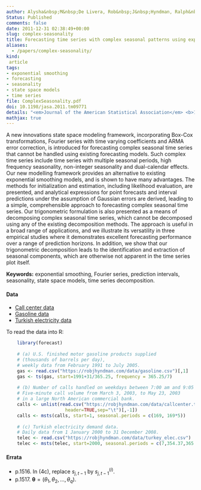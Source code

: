 ```yaml
---
author: Alysha&nbsp;M&nbsp;De Livera, Rob&nbsp;J&nbsp;Hyndman, Ralph&nbsp;D&nbsp;Snyder
Status: Published
comments: false
date: 2011-12-31 02:38:49+00:00
slug: complex-seasonality
title: Forecasting time series with complex seasonal patterns using exponential smoothing
aliases:
  - /papers/complex-seasonality/
kind:
 article
tags:
- exponential smoothing
- forecasting
- seasonality
- state space models
- time series
file: ComplexSeasonality.pdf
doi: 10.1198/jasa.2011.tm09771
details: "<em>Journal of the American Statistical Association</em> <b>106</b>(496), 1513-1527"
mathjax: true
---
```


A new innovations state space modeling framework, incorporating Box-Cox transformations, Fourier series with time varying coefficients and ARMA error correction, is introduced for forecasting complex seasonal time series that cannot be handled using existing forecasting models. Such complex time series include time series with multiple seasonal periods, high frequency seasonality, non-integer seasonality and dual-calendar effects. Our new modelling framework provides an alternative to existing exponential smoothing models, and is shown to have many advantages. The methods for initialization and estimation, including likelihood evaluation, are presented, and analytical expressions for point forecasts and interval predictions under the assumption of Gaussian errors are derived, leading to a simple, comprehensible approach to forecasting complex seasonal time series. Our trigonometric formulation is also presented as a means of decomposing complex seasonal time series, which cannot be decomposed using any of the existing decomposition methods. The approach is useful in a broad range of applications, and we illustrate its versatility in three empirical studies where it demonstrates excellent forecasting performance over a range of prediction horizons. In addition, we show that our trigonometric decomposition leads to the identification and extraction of seasonal components, which are otherwise not apparent in the time series plot itself.

**Keywords:** exponential smoothing, Fourier series, prediction intervals, seasonality, state space models, time series decomposition.


#### Data

  * [Call center data](/data/callcenter.txt)
  * [Gasoline data](/data/gasoline.csv)
  * [Turkish electricity data](/data/turkey_elec.csv)


To read the data into R:
    
```r    
    library(forecast)
    
    # (a) U.S. finished motor gasoline products supplied
    # (thousands of barrels per day),
    # weekly data from February 1991 to July 2005.
    gas <- read.csv("https://robjhyndman.com/data/gasoline.csv")[,1]
    gas <- ts(gas, start=1991+31/365.25, frequency = 365.25/7)
    
    # (b) Number of calls handled on weekdays between 7:00 am and 9:05 pm
    # Five-minute call volume from March 3, 2003, to May 23, 2003
    # in a large North American commercial bank.
    calls <- unlist(read.csv("https://robjhyndman.com/data/callcenter.txt",
                      header=TRUE,sep="\t")[,-1])
    calls <- msts(calls, start=1, seasonal.periods = c(169, 169*5))
    
    # (c) Turkish electricity demand data.
    # Daily data from 1 January 2000 to 31 December 2008.
    telec <- read.csv("https://robjhyndman.com/data/turkey_elec.csv")
    telec <- msts(telec, start=2000, seasonal.periods = c(7,354.37,365.25))
```


#### Errata

  * p.1516. In (4c), replace $s_{j,t-1}$ by $s_{j,t-1}^{(i)}$.
  * p.1517. $\boldsymbol{\theta}=(\theta_1,\theta_2,\dots,\theta_q)$.
